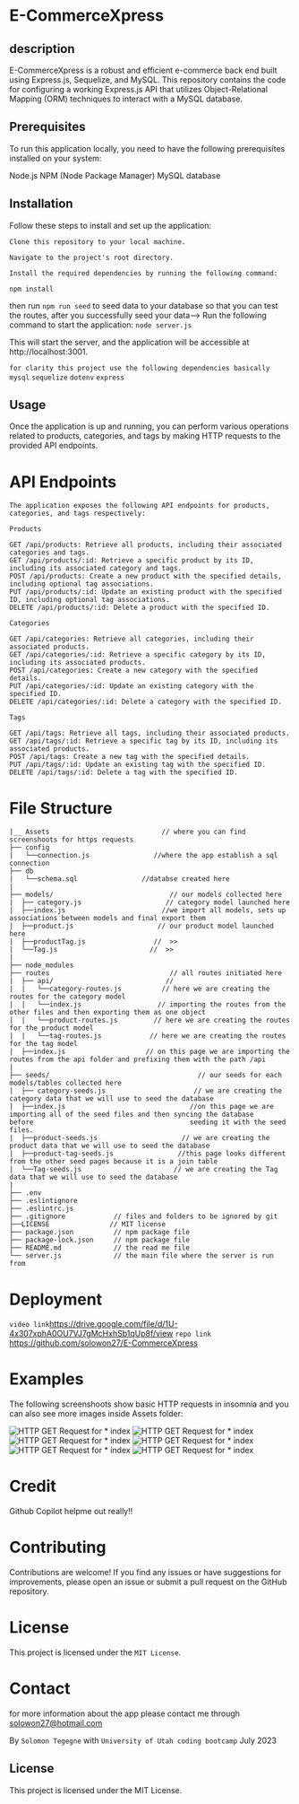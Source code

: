 # E-CommerceXpress

## description
E-CommerceXpress is a robust and efficient e-commerce back end built using Express.js, Sequelize, and MySQL. This repository contains the code for configuring a working Express.js API that utilizes Object-Relational Mapping (ORM) techniques to interact with a MySQL database. 

## Prerequisites
To run this application locally, you need to have the following prerequisites installed on your system:

Node.js
NPM (Node Package Manager)
MySQL database

## Installation
Follow these steps to install and set up the application:

```Clone this repository to your local machine.```

```Navigate to the project's root directory.```

```Install the required dependencies by running the following command:```

```npm install```

then run ```npm run seed``` to seed data to your database so that you can test the routes,
after you successfully seed your data-->
Run the following command to start the application:
```node server.js```

This will start the server, and the application will be accessible at http://localhost:3001.

```for clarity this project use the following dependencies basically```
```mysql```
```sequelize```
```dotenv```
```express```
## Usage
Once the application is up and running, you can perform various operations related to products, categories, and tags by making HTTP requests to the provided API endpoints.

# API Endpoints
```
The application exposes the following API endpoints for products, categories, and tags respectively:

Products

GET /api/products: Retrieve all products, including their associated categories and tags.
GET /api/products/:id: Retrieve a specific product by its ID, including its associated category and tags.
POST /api/products: Create a new product with the specified details, including optional tag associations.
PUT /api/products/:id: Update an existing product with the specified ID, including optional tag associations.
DELETE /api/products/:id: Delete a product with the specified ID.

Categories

GET /api/categories: Retrieve all categories, including their associated products.
GET /api/categories/:id: Retrieve a specific category by its ID, including its associated products.
POST /api/categories: Create a new category with the specified details.
PUT /api/categories/:id: Update an existing category with the specified ID.
DELETE /api/categories/:id: Delete a category with the specified ID.

Tags

GET /api/tags: Retrieve all tags, including their associated products.
GET /api/tags/:id: Retrieve a specific tag by its ID, including its associated products.
POST /api/tags: Create a new tag with the specified details.
PUT /api/tags/:id: Update an existing tag with the specified ID.
DELETE /api/tags/:id: Delete a tag with the specified ID.
```
# File Structure

```
|__ Assets                            // where you can find screenshoots for https requests 
├── config                  
|   └──connection.js                //where the app establish a sql connection
├── db                  
|   └──schema.sql                //databse created here
|
├── models/                             // our models collected here
|  ├── category.js                     // category model launched here                 
|  ├──index.js                        //we import all models, sets up associations between models and final export them
|  ├──product.js                     // our product model launched here
|  ├──productTag.js                 //  >>
|  └──Tag.js                       //  >>
|
├── node_modules
├── routes                              // all routes initiated here
|  ├── api/                            //                 
|  |   └──category-routes.js          // here we are creating the routes for the category model
|  |   └──index.js                   // importing the routes from the other files and then exporting them as one object
|  |   └──product-routes.js         // here we are creating the routes for the product model
|  |   └──tag-routes.js            // here we are creating the routes for the tag model
|  ├──index.js                    // on this page we are importing the routes from the api folder and prefixing them with the path /api
|
├── seeds/                                     // our seeds for each models/tables collected here
|  ├── category-seeds.js                      // we are creating the category data that we will use to seed the database                
|  ├──index.js                               //on this page we are importing all of the seed files and then syncing the database    before                                       seeding it with the seed files.
|  ├──product-seeds.js                     // we are creating the product data that we will use to seed the database  
|  ├──product-tag-seeds.js                //this page looks different from the other seed pages because it is a join table
|  └──Tag-seeds.js                       // we are creating the Tag data that we will use to seed the database 
|
├── .env
├── .eslintignore
├── .eslintrc.js
├── .gitignore            // files and folders to be ignored by git
├──LICENSE               // MIT license
├── package.json          // npm package file
├── package-lock.json     // npm package file
├── README.md             // the read me file   
└── server.js             // the main file where the server is run from      
```
# Deployment

```video link```https://drive.google.com/file/d/1U-4x307xphA0OU7VJ7gMcHxhSb1qUp8f/view
```repo link``` https://github.com/solowon27/E-CommerceXpress

# Examples 

The following screenshoots show basic HTTP requests in insomnia and you can also see more images inside Assets folder:

![HTTP GET Request for * index](./Assets/CreateNewCategory-%20sample.jpg)
![HTTP GET Request for * index](./Assets/CreateNewproducts-%20sample.jpg)
![HTTP GET Request for * index](./Assets/deleteProductById-%20sample.jpg)
![HTTP GET Request for * index](./Assets/getAllCategories-%20sample.jpg)
![HTTP GET Request for * index](./Assets/getAllproducts-%20sample.jpg)
![HTTP GET Request for * index](./Assets/getAllTags-%20sample.jpg)

# Credit 
Github Copilot helpme out really!!
# Contributing
Contributions are welcome! If you find any issues or have suggestions for improvements, please open an issue or submit a pull request on the GitHub repository.

# License
This project is licensed under the ```MIT License```.
# Contact 
for more information about the app please contact me through solowon27@hotmail.com

By ```Solomon Tegegne``` with ```University of Utah coding bootcamp``` July 2023

## License
This project is licensed under the MIT License.